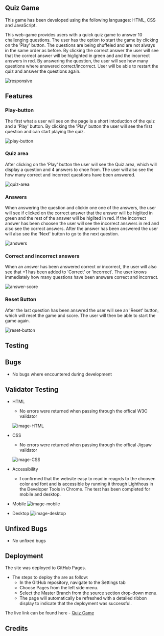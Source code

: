 ## Quiz Game 

This game has been developed using the following languages: HTML, CSS and JavaScript. 

This web-game provides users with a quick quiz game to answer 10 challenging questions. The user has the option to start the game by clicking on the 'Play' button. The questions are being shuffeled and are not always in the same order as before. By clicking the correct answer the user will see that the correct answer will be higlighted in green and and the incorrect answers in red. By answering the question, the user will see how many questions where answered correct/incorrect. User will be able to restart the quiz and answer the questions again. 

![responsive](https://user-images.githubusercontent.com/114663540/208883352-0e44df34-9698-4796-82d0-3a8ab1116515.png)

## Features 

### Play-button 

The first what a user will see on the page is a short intoduction of the quiz and a 'Play' button. By clicking the 'Play' button the user will see the first question and can start playing the quiz. 

![play-button](https://user-images.githubusercontent.com/114663540/208935803-69174000-1ed3-4993-9fb2-2a266329ce70.png)

### Quiz area

After clicking on the 'Play' button the user will see the Quiz area, which will display a question and 4 answers to choe from. The user will also see the how many correct and incorrect questions have been answered. 

![quiz-area](https://user-images.githubusercontent.com/114663540/208935994-cd9923f4-2ce5-495e-b3b5-420e33afc6c7.png)

### Answers 

When answering the question and clickin one one of the answers, the user will see if clicked on the correct answer that the answer will be higlited in green and the rest of the answer will be higlited in red. If the incorrect answer has been choosen the user will see the incorrect answers in red and also see the correct answers. After the answer has been answered the user will also see the 'Next' button to go to the next question. 

![answers](https://user-images.githubusercontent.com/114663540/208936124-adffa1aa-00ea-4421-895c-ab2578f44558.png)

### Correct and incorrect answers 

When an answer has been answered correct or incorrect, the user will also see that +1 has been added to 'Correct' or 'incorrect'. The user knows immediately how many questions have been answere correct and incorrect. 

![answer-score](https://user-images.githubusercontent.com/114663540/208936590-94a46711-ec68-4324-9cab-576c912f7897.png)

### Reset Button 

After the last question has been answred the user will see an 'Reset' button, which will reset the game and score. The user will then be able to start the game again.

![reset-button](https://user-images.githubusercontent.com/114663540/208936415-9a353741-e9dc-4908-8b74-dd48943fda80.png)

## Testing

## Bugs

- No bugs where encountered during development

## Validator Testing

- HTML 
    - No errors were returned when passing through the offical W3C validator 

    ![image-HTML](https://user-images.githubusercontent.com/114663540/208935561-75619576-389a-4126-85c9-a159fca4fd91.png)

- CSS
    - No errors were returned when passing through the offical Jigsaw validator 

    ![image-CSS](https://user-images.githubusercontent.com/114663540/208935551-acb85658-8e4e-4eb0-bd71-ac0fcbcde023.png)

- Accessibility 
    - I confirmed that the website easy to read in reagrds to the choosen color and font and is accessible by running it through Lighthous in the Developer Tools in Chrome. The test has been completed for mobile and desktop. 

- Mobile
![image-mobile](https://user-images.githubusercontent.com/114663540/208935081-8aa33a4c-500e-43ad-8c19-a6fb4f7a1eb8.png)

- Desktop
![image-desktop](https://user-images.githubusercontent.com/114663540/208935114-7e2a7b9a-84ff-4313-950c-5b1d6fe3eade.png)


## Unfixed Bugs

- No unfixed bugs

## Deployment 

The site was deployed to GitHub Pages. 

- The steps to deploy the are as follow: 
    - In the GitHub repository, navigate to the Settings tab
    - Choose Pages from the left side menu.
    - Select the Master Branch from the source section drop-down menu.
    - The page will automatically be refreshed with a detailed ribbon display to indicate that the deployment was successful.


The live link can be found here - [Quiz Game](https://a-wgn.github.io/pp2-quiz-game/)

## Credits 